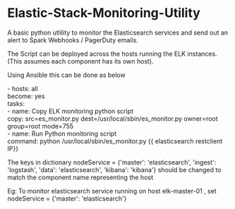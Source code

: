 # Elastic-Stack-Monitoring-Utility

A basic python utlility to monitor the Elasticsearch services and send out an alert to Spark Webhooks / PagerDuty emails. 

The Script can be deployed across the hosts running the ELK instances. (This assumes each component has its own host). 

Using Ansible this can be done as below

\- hosts: all  
   become: yes  
   tasks:  
    - name: Copy ELK monitoring python script  
      copy: src=es_monitor.py dest=/usr/local/sbin/es_monitor.py owner=root group=root mode=755  
    - name: Run Python monitoring script  
      command: python /usr/local/sbin/es_monitor.py {{ elasticsearch restclient IP}}  


The keys in dictionary  nodeService = {'master': 'elasticsearch', 'ingest': 'logstash', 'data': 'elasticsearch', 'kibana': 'kibana'} should be changed to match the component name representing the host 

Eg: To monitor elasticsearch service running on host elk-master-01 , set nodeService = {'master': 'elasticsearch'}
